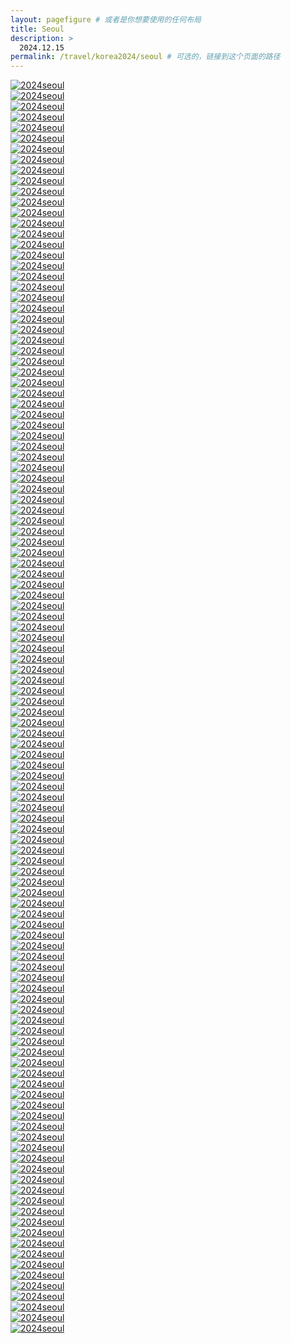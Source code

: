 ```yaml
---
layout: pagefigure # 或者是你想要使用的任何布局
title: Seoul
description: >
  2024.12.15
permalink: /travel/korea2024/seoul # 可选的，链接到这个页面的路径
---
```


<div class="figure-grid">
<div class="figure-grid-sizer"></div>
<div class="figure-grid-item">
        <a href="https://hobbyfigure.rayleigh-lin.top/2024seoul/_RAY9410.webp" data-lightbox="roadtrip" class="image-link">
        <img class="lozad" 
             data-src="https://hobbyfigure.rayleigh-lin.top/2024seoulc/_RAY9410.webp"
             alt="2024seoul"/>
        </a>
</div>
<div class="figure-grid-item">
        <a href="https://hobbyfigure.rayleigh-lin.top/2024seoul/_RAY9412.webp" data-lightbox="roadtrip" class="image-link">
        <img class="lozad" 
             data-src="https://hobbyfigure.rayleigh-lin.top/2024seoulc/_RAY9412.webp"
             alt="2024seoul"/>
        </a>
</div>
<div class="figure-grid-item">
        <a href="https://hobbyfigure.rayleigh-lin.top/2024seoul/_RAY9415.webp" data-lightbox="roadtrip" class="image-link">
        <img class="lozad" 
             data-src="https://hobbyfigure.rayleigh-lin.top/2024seoulc/_RAY9415.webp"
             alt="2024seoul"/>
        </a>
</div>
<div class="figure-grid-item">
        <a href="https://hobbyfigure.rayleigh-lin.top/2024seoul/_RAY9418.webp" data-lightbox="roadtrip" class="image-link">
        <img class="lozad" 
             data-src="https://hobbyfigure.rayleigh-lin.top/2024seoulc/_RAY9418.webp"
             alt="2024seoul"/>
        </a>
</div>
<div class="figure-grid-item">
        <a href="https://hobbyfigure.rayleigh-lin.top/2024seoul/_RAY9419.webp" data-lightbox="roadtrip" class="image-link">
        <img class="lozad" 
             data-src="https://hobbyfigure.rayleigh-lin.top/2024seoulc/_RAY9419.webp"
             alt="2024seoul"/>
        </a>
</div>
<div class="figure-grid-item">
        <a href="https://hobbyfigure.rayleigh-lin.top/2024seoul/_RAY9422.webp" data-lightbox="roadtrip" class="image-link">
        <img class="lozad" 
             data-src="https://hobbyfigure.rayleigh-lin.top/2024seoulc/_RAY9422.webp"
             alt="2024seoul"/>
        </a>
</div>
<div class="figure-grid-item">
        <a href="https://hobbyfigure.rayleigh-lin.top/2024seoul/_RAY9424.webp" data-lightbox="roadtrip" class="image-link">
        <img class="lozad" 
             data-src="https://hobbyfigure.rayleigh-lin.top/2024seoulc/_RAY9424.webp"
             alt="2024seoul"/>
        </a>
</div>
<div class="figure-grid-item">
        <a href="https://hobbyfigure.rayleigh-lin.top/2024seoul/_RAY9427.webp" data-lightbox="roadtrip" class="image-link">
        <img class="lozad" 
             data-src="https://hobbyfigure.rayleigh-lin.top/2024seoulc/_RAY9427.webp"
             alt="2024seoul"/>
        </a>
</div>
<div class="figure-grid-item">
        <a href="https://hobbyfigure.rayleigh-lin.top/2024seoul/_RAY9429.webp" data-lightbox="roadtrip" class="image-link">
        <img class="lozad" 
             data-src="https://hobbyfigure.rayleigh-lin.top/2024seoulc/_RAY9429.webp"
             alt="2024seoul"/>
        </a>
</div>
<div class="figure-grid-item">
        <a href="https://hobbyfigure.rayleigh-lin.top/2024seoul/_RAY9434.webp" data-lightbox="roadtrip" class="image-link">
        <img class="lozad" 
             data-src="https://hobbyfigure.rayleigh-lin.top/2024seoulc/_RAY9434.webp"
             alt="2024seoul"/>
        </a>
</div>
<div class="figure-grid-item">
        <a href="https://hobbyfigure.rayleigh-lin.top/2024seoul/_RAY9435.webp" data-lightbox="roadtrip" class="image-link">
        <img class="lozad" 
             data-src="https://hobbyfigure.rayleigh-lin.top/2024seoulc/_RAY9435.webp"
             alt="2024seoul"/>
        </a>
</div>
<div class="figure-grid-item">
        <a href="https://hobbyfigure.rayleigh-lin.top/2024seoul/_RAY9437.webp" data-lightbox="roadtrip" class="image-link">
        <img class="lozad" 
             data-src="https://hobbyfigure.rayleigh-lin.top/2024seoulc/_RAY9437.webp"
             alt="2024seoul"/>
        </a>
</div>
<div class="figure-grid-item">
        <a href="https://hobbyfigure.rayleigh-lin.top/2024seoul/_RAY9438.webp" data-lightbox="roadtrip" class="image-link">
        <img class="lozad" 
             data-src="https://hobbyfigure.rayleigh-lin.top/2024seoulc/_RAY9438.webp"
             alt="2024seoul"/>
        </a>
</div>
<div class="figure-grid-item">
        <a href="https://hobbyfigure.rayleigh-lin.top/2024seoul/_RAY9443.webp" data-lightbox="roadtrip" class="image-link">
        <img class="lozad" 
             data-src="https://hobbyfigure.rayleigh-lin.top/2024seoulc/_RAY9443.webp"
             alt="2024seoul"/>
        </a>
</div>
<div class="figure-grid-item">
        <a href="https://hobbyfigure.rayleigh-lin.top/2024seoul/_RAY9454.webp" data-lightbox="roadtrip" class="image-link">
        <img class="lozad" 
             data-src="https://hobbyfigure.rayleigh-lin.top/2024seoulc/_RAY9454.webp"
             alt="2024seoul"/>
        </a>
</div>
<div class="figure-grid-item">
        <a href="https://hobbyfigure.rayleigh-lin.top/2024seoul/_RAY9456.webp" data-lightbox="roadtrip" class="image-link">
        <img class="lozad" 
             data-src="https://hobbyfigure.rayleigh-lin.top/2024seoulc/_RAY9456.webp"
             alt="2024seoul"/>
        </a>
</div>
<div class="figure-grid-item">
        <a href="https://hobbyfigure.rayleigh-lin.top/2024seoul/_RAY9458.webp" data-lightbox="roadtrip" class="image-link">
        <img class="lozad" 
             data-src="https://hobbyfigure.rayleigh-lin.top/2024seoulc/_RAY9458.webp"
             alt="2024seoul"/>
        </a>
</div>
<div class="figure-grid-item">
        <a href="https://hobbyfigure.rayleigh-lin.top/2024seoul/_RAY9462.webp" data-lightbox="roadtrip" class="image-link">
        <img class="lozad" 
             data-src="https://hobbyfigure.rayleigh-lin.top/2024seoulc/_RAY9462.webp"
             alt="2024seoul"/>
        </a>
</div>
<div class="figure-grid-item">
        <a href="https://hobbyfigure.rayleigh-lin.top/2024seoul/_RAY9465.webp" data-lightbox="roadtrip" class="image-link">
        <img class="lozad" 
             data-src="https://hobbyfigure.rayleigh-lin.top/2024seoulc/_RAY9465.webp"
             alt="2024seoul"/>
        </a>
</div>
<div class="figure-grid-item">
        <a href="https://hobbyfigure.rayleigh-lin.top/2024seoul/_RAY9467.webp" data-lightbox="roadtrip" class="image-link">
        <img class="lozad" 
             data-src="https://hobbyfigure.rayleigh-lin.top/2024seoulc/_RAY9467.webp"
             alt="2024seoul"/>
        </a>
</div>
<div class="figure-grid-item">
        <a href="https://hobbyfigure.rayleigh-lin.top/2024seoul/_RAY9468.webp" data-lightbox="roadtrip" class="image-link">
        <img class="lozad" 
             data-src="https://hobbyfigure.rayleigh-lin.top/2024seoulc/_RAY9468.webp"
             alt="2024seoul"/>
        </a>
</div>
<div class="figure-grid-item">
        <a href="https://hobbyfigure.rayleigh-lin.top/2024seoul/_RAY9471.webp" data-lightbox="roadtrip" class="image-link">
        <img class="lozad" 
             data-src="https://hobbyfigure.rayleigh-lin.top/2024seoulc/_RAY9471.webp"
             alt="2024seoul"/>
        </a>
</div>
<div class="figure-grid-item">
        <a href="https://hobbyfigure.rayleigh-lin.top/2024seoul/_RAY9474.webp" data-lightbox="roadtrip" class="image-link">
        <img class="lozad" 
             data-src="https://hobbyfigure.rayleigh-lin.top/2024seoulc/_RAY9474.webp"
             alt="2024seoul"/>
        </a>
</div>
<div class="figure-grid-item">
        <a href="https://hobbyfigure.rayleigh-lin.top/2024seoul/_RAY9475.webp" data-lightbox="roadtrip" class="image-link">
        <img class="lozad" 
             data-src="https://hobbyfigure.rayleigh-lin.top/2024seoulc/_RAY9475.webp"
             alt="2024seoul"/>
        </a>
</div>
<div class="figure-grid-item">
        <a href="https://hobbyfigure.rayleigh-lin.top/2024seoul/_RAY9476.webp" data-lightbox="roadtrip" class="image-link">
        <img class="lozad" 
             data-src="https://hobbyfigure.rayleigh-lin.top/2024seoulc/_RAY9476.webp"
             alt="2024seoul"/>
        </a>
</div>
<div class="figure-grid-item">
        <a href="https://hobbyfigure.rayleigh-lin.top/2024seoul/_RAY9477.webp" data-lightbox="roadtrip" class="image-link">
        <img class="lozad" 
             data-src="https://hobbyfigure.rayleigh-lin.top/2024seoulc/_RAY9477.webp"
             alt="2024seoul"/>
        </a>
</div>
<div class="figure-grid-item">
        <a href="https://hobbyfigure.rayleigh-lin.top/2024seoul/_RAY9482.webp" data-lightbox="roadtrip" class="image-link">
        <img class="lozad" 
             data-src="https://hobbyfigure.rayleigh-lin.top/2024seoulc/_RAY9482.webp"
             alt="2024seoul"/>
        </a>
</div>
<div class="figure-grid-item">
        <a href="https://hobbyfigure.rayleigh-lin.top/2024seoul/_RAY9484.webp" data-lightbox="roadtrip" class="image-link">
        <img class="lozad" 
             data-src="https://hobbyfigure.rayleigh-lin.top/2024seoulc/_RAY9484.webp"
             alt="2024seoul"/>
        </a>
</div>
<div class="figure-grid-item">
        <a href="https://hobbyfigure.rayleigh-lin.top/2024seoul/_RAY9485.webp" data-lightbox="roadtrip" class="image-link">
        <img class="lozad" 
             data-src="https://hobbyfigure.rayleigh-lin.top/2024seoulc/_RAY9485.webp"
             alt="2024seoul"/>
        </a>
</div>
<div class="figure-grid-item">
        <a href="https://hobbyfigure.rayleigh-lin.top/2024seoul/_RAY9487.webp" data-lightbox="roadtrip" class="image-link">
        <img class="lozad" 
             data-src="https://hobbyfigure.rayleigh-lin.top/2024seoulc/_RAY9487.webp"
             alt="2024seoul"/>
        </a>
</div>
<div class="figure-grid-item">
        <a href="https://hobbyfigure.rayleigh-lin.top/2024seoul/_RAY9491.webp" data-lightbox="roadtrip" class="image-link">
        <img class="lozad" 
             data-src="https://hobbyfigure.rayleigh-lin.top/2024seoulc/_RAY9491.webp"
             alt="2024seoul"/>
        </a>
</div>
<div class="figure-grid-item">
        <a href="https://hobbyfigure.rayleigh-lin.top/2024seoul/_RAY9496.webp" data-lightbox="roadtrip" class="image-link">
        <img class="lozad" 
             data-src="https://hobbyfigure.rayleigh-lin.top/2024seoulc/_RAY9496.webp"
             alt="2024seoul"/>
        </a>
</div>
<div class="figure-grid-item">
        <a href="https://hobbyfigure.rayleigh-lin.top/2024seoul/_RAY9497.webp" data-lightbox="roadtrip" class="image-link">
        <img class="lozad" 
             data-src="https://hobbyfigure.rayleigh-lin.top/2024seoulc/_RAY9497.webp"
             alt="2024seoul"/>
        </a>
</div>
<div class="figure-grid-item">
        <a href="https://hobbyfigure.rayleigh-lin.top/2024seoul/_RAY9500.webp" data-lightbox="roadtrip" class="image-link">
        <img class="lozad" 
             data-src="https://hobbyfigure.rayleigh-lin.top/2024seoulc/_RAY9500.webp"
             alt="2024seoul"/>
        </a>
</div>
<div class="figure-grid-item">
        <a href="https://hobbyfigure.rayleigh-lin.top/2024seoul/_RAY9506.webp" data-lightbox="roadtrip" class="image-link">
        <img class="lozad" 
             data-src="https://hobbyfigure.rayleigh-lin.top/2024seoulc/_RAY9506.webp"
             alt="2024seoul"/>
        </a>
</div>
<div class="figure-grid-item">
        <a href="https://hobbyfigure.rayleigh-lin.top/2024seoul/_RAY9508.webp" data-lightbox="roadtrip" class="image-link">
        <img class="lozad" 
             data-src="https://hobbyfigure.rayleigh-lin.top/2024seoulc/_RAY9508.webp"
             alt="2024seoul"/>
        </a>
</div>
<div class="figure-grid-item">
        <a href="https://hobbyfigure.rayleigh-lin.top/2024seoul/_RAY9511.webp" data-lightbox="roadtrip" class="image-link">
        <img class="lozad" 
             data-src="https://hobbyfigure.rayleigh-lin.top/2024seoulc/_RAY9511.webp"
             alt="2024seoul"/>
        </a>
</div>
<div class="figure-grid-item">
        <a href="https://hobbyfigure.rayleigh-lin.top/2024seoul/_RAY9515.webp" data-lightbox="roadtrip" class="image-link">
        <img class="lozad" 
             data-src="https://hobbyfigure.rayleigh-lin.top/2024seoulc/_RAY9515.webp"
             alt="2024seoul"/>
        </a>
</div>
<div class="figure-grid-item">
        <a href="https://hobbyfigure.rayleigh-lin.top/2024seoul/_RAY9517.webp" data-lightbox="roadtrip" class="image-link">
        <img class="lozad" 
             data-src="https://hobbyfigure.rayleigh-lin.top/2024seoulc/_RAY9517.webp"
             alt="2024seoul"/>
        </a>
</div>
<div class="figure-grid-item">
        <a href="https://hobbyfigure.rayleigh-lin.top/2024seoul/_RAY9522.webp" data-lightbox="roadtrip" class="image-link">
        <img class="lozad" 
             data-src="https://hobbyfigure.rayleigh-lin.top/2024seoulc/_RAY9522.webp"
             alt="2024seoul"/>
        </a>
</div>
<div class="figure-grid-item">
        <a href="https://hobbyfigure.rayleigh-lin.top/2024seoul/_RAY9523.webp" data-lightbox="roadtrip" class="image-link">
        <img class="lozad" 
             data-src="https://hobbyfigure.rayleigh-lin.top/2024seoulc/_RAY9523.webp"
             alt="2024seoul"/>
        </a>
</div>
<div class="figure-grid-item">
        <a href="https://hobbyfigure.rayleigh-lin.top/2024seoul/_RAY9524.webp" data-lightbox="roadtrip" class="image-link">
        <img class="lozad" 
             data-src="https://hobbyfigure.rayleigh-lin.top/2024seoulc/_RAY9524.webp"
             alt="2024seoul"/>
        </a>
</div>
<div class="figure-grid-item">
        <a href="https://hobbyfigure.rayleigh-lin.top/2024seoul/_RAY9526.webp" data-lightbox="roadtrip" class="image-link">
        <img class="lozad" 
             data-src="https://hobbyfigure.rayleigh-lin.top/2024seoulc/_RAY9526.webp"
             alt="2024seoul"/>
        </a>
</div>
<div class="figure-grid-item">
        <a href="https://hobbyfigure.rayleigh-lin.top/2024seoul/_RAY9528.webp" data-lightbox="roadtrip" class="image-link">
        <img class="lozad" 
             data-src="https://hobbyfigure.rayleigh-lin.top/2024seoulc/_RAY9528.webp"
             alt="2024seoul"/>
        </a>
</div>
<div class="figure-grid-item">
        <a href="https://hobbyfigure.rayleigh-lin.top/2024seoul/_RAY9531.webp" data-lightbox="roadtrip" class="image-link">
        <img class="lozad" 
             data-src="https://hobbyfigure.rayleigh-lin.top/2024seoulc/_RAY9531.webp"
             alt="2024seoul"/>
        </a>
</div>
<div class="figure-grid-item">
        <a href="https://hobbyfigure.rayleigh-lin.top/2024seoul/_RAY9533.webp" data-lightbox="roadtrip" class="image-link">
        <img class="lozad" 
             data-src="https://hobbyfigure.rayleigh-lin.top/2024seoulc/_RAY9533.webp"
             alt="2024seoul"/>
        </a>
</div>
<div class="figure-grid-item">
        <a href="https://hobbyfigure.rayleigh-lin.top/2024seoul/_RAY9537.webp" data-lightbox="roadtrip" class="image-link">
        <img class="lozad" 
             data-src="https://hobbyfigure.rayleigh-lin.top/2024seoulc/_RAY9537.webp"
             alt="2024seoul"/>
        </a>
</div>
<div class="figure-grid-item">
        <a href="https://hobbyfigure.rayleigh-lin.top/2024seoul/_RAY9542.webp" data-lightbox="roadtrip" class="image-link">
        <img class="lozad" 
             data-src="https://hobbyfigure.rayleigh-lin.top/2024seoulc/_RAY9542.webp"
             alt="2024seoul"/>
        </a>
</div>
<div class="figure-grid-item">
        <a href="https://hobbyfigure.rayleigh-lin.top/2024seoul/_RAY9543.webp" data-lightbox="roadtrip" class="image-link">
        <img class="lozad" 
             data-src="https://hobbyfigure.rayleigh-lin.top/2024seoulc/_RAY9543.webp"
             alt="2024seoul"/>
        </a>
</div>
<div class="figure-grid-item">
        <a href="https://hobbyfigure.rayleigh-lin.top/2024seoul/_RAY9545.webp" data-lightbox="roadtrip" class="image-link">
        <img class="lozad" 
             data-src="https://hobbyfigure.rayleigh-lin.top/2024seoulc/_RAY9545.webp"
             alt="2024seoul"/>
        </a>
</div>
<div class="figure-grid-item">
        <a href="https://hobbyfigure.rayleigh-lin.top/2024seoul/_RAY9547.webp" data-lightbox="roadtrip" class="image-link">
        <img class="lozad" 
             data-src="https://hobbyfigure.rayleigh-lin.top/2024seoulc/_RAY9547.webp"
             alt="2024seoul"/>
        </a>
</div>
<div class="figure-grid-item">
        <a href="https://hobbyfigure.rayleigh-lin.top/2024seoul/_RAY9549.webp" data-lightbox="roadtrip" class="image-link">
        <img class="lozad" 
             data-src="https://hobbyfigure.rayleigh-lin.top/2024seoulc/_RAY9549.webp"
             alt="2024seoul"/>
        </a>
</div>
<div class="figure-grid-item">
        <a href="https://hobbyfigure.rayleigh-lin.top/2024seoul/_RAY9550.webp" data-lightbox="roadtrip" class="image-link">
        <img class="lozad" 
             data-src="https://hobbyfigure.rayleigh-lin.top/2024seoulc/_RAY9550.webp"
             alt="2024seoul"/>
        </a>
</div>
<div class="figure-grid-item">
        <a href="https://hobbyfigure.rayleigh-lin.top/2024seoul/_RAY9554.webp" data-lightbox="roadtrip" class="image-link">
        <img class="lozad" 
             data-src="https://hobbyfigure.rayleigh-lin.top/2024seoulc/_RAY9554.webp"
             alt="2024seoul"/>
        </a>
</div>
<div class="figure-grid-item">
        <a href="https://hobbyfigure.rayleigh-lin.top/2024seoul/_RAY9555.webp" data-lightbox="roadtrip" class="image-link">
        <img class="lozad" 
             data-src="https://hobbyfigure.rayleigh-lin.top/2024seoulc/_RAY9555.webp"
             alt="2024seoul"/>
        </a>
</div>
<div class="figure-grid-item">
        <a href="https://hobbyfigure.rayleigh-lin.top/2024seoul/_RAY9559.webp" data-lightbox="roadtrip" class="image-link">
        <img class="lozad" 
             data-src="https://hobbyfigure.rayleigh-lin.top/2024seoulc/_RAY9559.webp"
             alt="2024seoul"/>
        </a>
</div>
<div class="figure-grid-item">
        <a href="https://hobbyfigure.rayleigh-lin.top/2024seoul/_RAY9561.webp" data-lightbox="roadtrip" class="image-link">
        <img class="lozad" 
             data-src="https://hobbyfigure.rayleigh-lin.top/2024seoulc/_RAY9561.webp"
             alt="2024seoul"/>
        </a>
</div>
<div class="figure-grid-item">
        <a href="https://hobbyfigure.rayleigh-lin.top/2024seoul/_RAY9562.webp" data-lightbox="roadtrip" class="image-link">
        <img class="lozad" 
             data-src="https://hobbyfigure.rayleigh-lin.top/2024seoulc/_RAY9562.webp"
             alt="2024seoul"/>
        </a>
</div>
<div class="figure-grid-item">
        <a href="https://hobbyfigure.rayleigh-lin.top/2024seoul/_RAY9566.webp" data-lightbox="roadtrip" class="image-link">
        <img class="lozad" 
             data-src="https://hobbyfigure.rayleigh-lin.top/2024seoulc/_RAY9566.webp"
             alt="2024seoul"/>
        </a>
</div>
<div class="figure-grid-item">
        <a href="https://hobbyfigure.rayleigh-lin.top/2024seoul/_RAY9569.webp" data-lightbox="roadtrip" class="image-link">
        <img class="lozad" 
             data-src="https://hobbyfigure.rayleigh-lin.top/2024seoulc/_RAY9569.webp"
             alt="2024seoul"/>
        </a>
</div>
<div class="figure-grid-item">
        <a href="https://hobbyfigure.rayleigh-lin.top/2024seoul/_RAY9572.webp" data-lightbox="roadtrip" class="image-link">
        <img class="lozad" 
             data-src="https://hobbyfigure.rayleigh-lin.top/2024seoulc/_RAY9572.webp"
             alt="2024seoul"/>
        </a>
</div>
<div class="figure-grid-item">
        <a href="https://hobbyfigure.rayleigh-lin.top/2024seoul/_RAY9575.webp" data-lightbox="roadtrip" class="image-link">
        <img class="lozad" 
             data-src="https://hobbyfigure.rayleigh-lin.top/2024seoulc/_RAY9575.webp"
             alt="2024seoul"/>
        </a>
</div>
<div class="figure-grid-item">
        <a href="https://hobbyfigure.rayleigh-lin.top/2024seoul/_RAY9578.webp" data-lightbox="roadtrip" class="image-link">
        <img class="lozad" 
             data-src="https://hobbyfigure.rayleigh-lin.top/2024seoulc/_RAY9578.webp"
             alt="2024seoul"/>
        </a>
</div>
<div class="figure-grid-item">
        <a href="https://hobbyfigure.rayleigh-lin.top/2024seoul/_RAY9580.webp" data-lightbox="roadtrip" class="image-link">
        <img class="lozad" 
             data-src="https://hobbyfigure.rayleigh-lin.top/2024seoulc/_RAY9580.webp"
             alt="2024seoul"/>
        </a>
</div>
<div class="figure-grid-item">
        <a href="https://hobbyfigure.rayleigh-lin.top/2024seoul/_RAY9582.webp" data-lightbox="roadtrip" class="image-link">
        <img class="lozad" 
             data-src="https://hobbyfigure.rayleigh-lin.top/2024seoulc/_RAY9582.webp"
             alt="2024seoul"/>
        </a>
</div>
<div class="figure-grid-item">
        <a href="https://hobbyfigure.rayleigh-lin.top/2024seoul/_RAY9585.webp" data-lightbox="roadtrip" class="image-link">
        <img class="lozad" 
             data-src="https://hobbyfigure.rayleigh-lin.top/2024seoulc/_RAY9585.webp"
             alt="2024seoul"/>
        </a>
</div>
<div class="figure-grid-item">
        <a href="https://hobbyfigure.rayleigh-lin.top/2024seoul/_RAY9588.webp" data-lightbox="roadtrip" class="image-link">
        <img class="lozad" 
             data-src="https://hobbyfigure.rayleigh-lin.top/2024seoulc/_RAY9588.webp"
             alt="2024seoul"/>
        </a>
</div>
<div class="figure-grid-item">
        <a href="https://hobbyfigure.rayleigh-lin.top/2024seoul/_RAY9589.webp" data-lightbox="roadtrip" class="image-link">
        <img class="lozad" 
             data-src="https://hobbyfigure.rayleigh-lin.top/2024seoulc/_RAY9589.webp"
             alt="2024seoul"/>
        </a>
</div>
<div class="figure-grid-item">
        <a href="https://hobbyfigure.rayleigh-lin.top/2024seoul/_RAY9595.webp" data-lightbox="roadtrip" class="image-link">
        <img class="lozad" 
             data-src="https://hobbyfigure.rayleigh-lin.top/2024seoulc/_RAY9595.webp"
             alt="2024seoul"/>
        </a>
</div>
<div class="figure-grid-item">
        <a href="https://hobbyfigure.rayleigh-lin.top/2024seoul/_RAY9602.webp" data-lightbox="roadtrip" class="image-link">
        <img class="lozad" 
             data-src="https://hobbyfigure.rayleigh-lin.top/2024seoulc/_RAY9602.webp"
             alt="2024seoul"/>
        </a>
</div>
<div class="figure-grid-item">
        <a href="https://hobbyfigure.rayleigh-lin.top/2024seoul/_RAY9607.webp" data-lightbox="roadtrip" class="image-link">
        <img class="lozad" 
             data-src="https://hobbyfigure.rayleigh-lin.top/2024seoulc/_RAY9607.webp"
             alt="2024seoul"/>
        </a>
</div>
<div class="figure-grid-item">
        <a href="https://hobbyfigure.rayleigh-lin.top/2024seoul/_RAY9610.webp" data-lightbox="roadtrip" class="image-link">
        <img class="lozad" 
             data-src="https://hobbyfigure.rayleigh-lin.top/2024seoulc/_RAY9610.webp"
             alt="2024seoul"/>
        </a>
</div>
<div class="figure-grid-item">
        <a href="https://hobbyfigure.rayleigh-lin.top/2024seoul/_RAY9613.webp" data-lightbox="roadtrip" class="image-link">
        <img class="lozad" 
             data-src="https://hobbyfigure.rayleigh-lin.top/2024seoulc/_RAY9613.webp"
             alt="2024seoul"/>
        </a>
</div>
<div class="figure-grid-item">
        <a href="https://hobbyfigure.rayleigh-lin.top/2024seoul/_RAY9615.webp" data-lightbox="roadtrip" class="image-link">
        <img class="lozad" 
             data-src="https://hobbyfigure.rayleigh-lin.top/2024seoulc/_RAY9615.webp"
             alt="2024seoul"/>
        </a>
</div>
<div class="figure-grid-item">
        <a href="https://hobbyfigure.rayleigh-lin.top/2024seoul/_RAY9616.webp" data-lightbox="roadtrip" class="image-link">
        <img class="lozad" 
             data-src="https://hobbyfigure.rayleigh-lin.top/2024seoulc/_RAY9616.webp"
             alt="2024seoul"/>
        </a>
</div>
<div class="figure-grid-item">
        <a href="https://hobbyfigure.rayleigh-lin.top/2024seoul/_RAY9617.webp" data-lightbox="roadtrip" class="image-link">
        <img class="lozad" 
             data-src="https://hobbyfigure.rayleigh-lin.top/2024seoulc/_RAY9617.webp"
             alt="2024seoul"/>
        </a>
</div>
<div class="figure-grid-item">
        <a href="https://hobbyfigure.rayleigh-lin.top/2024seoul/_RAY9619.webp" data-lightbox="roadtrip" class="image-link">
        <img class="lozad" 
             data-src="https://hobbyfigure.rayleigh-lin.top/2024seoulc/_RAY9619.webp"
             alt="2024seoul"/>
        </a>
</div>
<div class="figure-grid-item">
        <a href="https://hobbyfigure.rayleigh-lin.top/2024seoul/_RAY9621.webp" data-lightbox="roadtrip" class="image-link">
        <img class="lozad" 
             data-src="https://hobbyfigure.rayleigh-lin.top/2024seoulc/_RAY9621.webp"
             alt="2024seoul"/>
        </a>
</div>
<div class="figure-grid-item">
        <a href="https://hobbyfigure.rayleigh-lin.top/2024seoul/_RAY9622.webp" data-lightbox="roadtrip" class="image-link">
        <img class="lozad" 
             data-src="https://hobbyfigure.rayleigh-lin.top/2024seoulc/_RAY9622.webp"
             alt="2024seoul"/>
        </a>
</div>
<div class="figure-grid-item">
        <a href="https://hobbyfigure.rayleigh-lin.top/2024seoul/_RAY9624.webp" data-lightbox="roadtrip" class="image-link">
        <img class="lozad" 
             data-src="https://hobbyfigure.rayleigh-lin.top/2024seoulc/_RAY9624.webp"
             alt="2024seoul"/>
        </a>
</div>
<div class="figure-grid-item">
        <a href="https://hobbyfigure.rayleigh-lin.top/2024seoul/_RAY9631.webp" data-lightbox="roadtrip" class="image-link">
        <img class="lozad" 
             data-src="https://hobbyfigure.rayleigh-lin.top/2024seoulc/_RAY9631.webp"
             alt="2024seoul"/>
        </a>
</div>
<div class="figure-grid-item">
        <a href="https://hobbyfigure.rayleigh-lin.top/2024seoul/_RAY9633.webp" data-lightbox="roadtrip" class="image-link">
        <img class="lozad" 
             data-src="https://hobbyfigure.rayleigh-lin.top/2024seoulc/_RAY9633.webp"
             alt="2024seoul"/>
        </a>
</div>
<div class="figure-grid-item">
        <a href="https://hobbyfigure.rayleigh-lin.top/2024seoul/_RAY9636.webp" data-lightbox="roadtrip" class="image-link">
        <img class="lozad" 
             data-src="https://hobbyfigure.rayleigh-lin.top/2024seoulc/_RAY9636.webp"
             alt="2024seoul"/>
        </a>
</div>
<div class="figure-grid-item">
        <a href="https://hobbyfigure.rayleigh-lin.top/2024seoul/_RAY9649.webp" data-lightbox="roadtrip" class="image-link">
        <img class="lozad" 
             data-src="https://hobbyfigure.rayleigh-lin.top/2024seoulc/_RAY9649.webp"
             alt="2024seoul"/>
        </a>
</div>
<div class="figure-grid-item">
        <a href="https://hobbyfigure.rayleigh-lin.top/2024seoul/_RAY9652.webp" data-lightbox="roadtrip" class="image-link">
        <img class="lozad" 
             data-src="https://hobbyfigure.rayleigh-lin.top/2024seoulc/_RAY9652.webp"
             alt="2024seoul"/>
        </a>
</div>
<div class="figure-grid-item">
        <a href="https://hobbyfigure.rayleigh-lin.top/2024seoul/_RAY9662.webp" data-lightbox="roadtrip" class="image-link">
        <img class="lozad" 
             data-src="https://hobbyfigure.rayleigh-lin.top/2024seoulc/_RAY9662.webp"
             alt="2024seoul"/>
        </a>
</div>
<div class="figure-grid-item">
        <a href="https://hobbyfigure.rayleigh-lin.top/2024seoul/_RAY9664.webp" data-lightbox="roadtrip" class="image-link">
        <img class="lozad" 
             data-src="https://hobbyfigure.rayleigh-lin.top/2024seoulc/_RAY9664.webp"
             alt="2024seoul"/>
        </a>
</div>
<div class="figure-grid-item">
        <a href="https://hobbyfigure.rayleigh-lin.top/2024seoul/_RAY9668.webp" data-lightbox="roadtrip" class="image-link">
        <img class="lozad" 
             data-src="https://hobbyfigure.rayleigh-lin.top/2024seoulc/_RAY9668.webp"
             alt="2024seoul"/>
        </a>
</div>
<div class="figure-grid-item">
        <a href="https://hobbyfigure.rayleigh-lin.top/2024seoul/_RAY9670.webp" data-lightbox="roadtrip" class="image-link">
        <img class="lozad" 
             data-src="https://hobbyfigure.rayleigh-lin.top/2024seoulc/_RAY9670.webp"
             alt="2024seoul"/>
        </a>
</div>
<div class="figure-grid-item">
        <a href="https://hobbyfigure.rayleigh-lin.top/2024seoul/_RAY9673.webp" data-lightbox="roadtrip" class="image-link">
        <img class="lozad" 
             data-src="https://hobbyfigure.rayleigh-lin.top/2024seoulc/_RAY9673.webp"
             alt="2024seoul"/>
        </a>
</div>
<div class="figure-grid-item">
        <a href="https://hobbyfigure.rayleigh-lin.top/2024seoul/_RAY9675.webp" data-lightbox="roadtrip" class="image-link">
        <img class="lozad" 
             data-src="https://hobbyfigure.rayleigh-lin.top/2024seoulc/_RAY9675.webp"
             alt="2024seoul"/>
        </a>
</div>
<div class="figure-grid-item">
        <a href="https://hobbyfigure.rayleigh-lin.top/2024seoul/_RAY9684.webp" data-lightbox="roadtrip" class="image-link">
        <img class="lozad" 
             data-src="https://hobbyfigure.rayleigh-lin.top/2024seoulc/_RAY9684.webp"
             alt="2024seoul"/>
        </a>
</div>
<div class="figure-grid-item">
        <a href="https://hobbyfigure.rayleigh-lin.top/2024seoul/_RAY9685.webp" data-lightbox="roadtrip" class="image-link">
        <img class="lozad" 
             data-src="https://hobbyfigure.rayleigh-lin.top/2024seoulc/_RAY9685.webp"
             alt="2024seoul"/>
        </a>
</div>
<div class="figure-grid-item">
        <a href="https://hobbyfigure.rayleigh-lin.top/2024seoul/_RAY9687.webp" data-lightbox="roadtrip" class="image-link">
        <img class="lozad" 
             data-src="https://hobbyfigure.rayleigh-lin.top/2024seoulc/_RAY9687.webp"
             alt="2024seoul"/>
        </a>
</div>
<div class="figure-grid-item">
        <a href="https://hobbyfigure.rayleigh-lin.top/2024seoul/_RAY9688.webp" data-lightbox="roadtrip" class="image-link">
        <img class="lozad" 
             data-src="https://hobbyfigure.rayleigh-lin.top/2024seoulc/_RAY9688.webp"
             alt="2024seoul"/>
        </a>
</div>
<div class="figure-grid-item">
        <a href="https://hobbyfigure.rayleigh-lin.top/2024seoul/_RAY9690.webp" data-lightbox="roadtrip" class="image-link">
        <img class="lozad" 
             data-src="https://hobbyfigure.rayleigh-lin.top/2024seoulc/_RAY9690.webp"
             alt="2024seoul"/>
        </a>
</div>
<div class="figure-grid-item">
        <a href="https://hobbyfigure.rayleigh-lin.top/2024seoul/_RAY9693.webp" data-lightbox="roadtrip" class="image-link">
        <img class="lozad" 
             data-src="https://hobbyfigure.rayleigh-lin.top/2024seoulc/_RAY9693.webp"
             alt="2024seoul"/>
        </a>
</div>
<div class="figure-grid-item">
        <a href="https://hobbyfigure.rayleigh-lin.top/2024seoul/_RAY9695.webp" data-lightbox="roadtrip" class="image-link">
        <img class="lozad" 
             data-src="https://hobbyfigure.rayleigh-lin.top/2024seoulc/_RAY9695.webp"
             alt="2024seoul"/>
        </a>
</div>
<div class="figure-grid-item">
        <a href="https://hobbyfigure.rayleigh-lin.top/2024seoul/_RAY9699-Pano.webp" data-lightbox="roadtrip" class="image-link">
        <img class="lozad" 
             data-src="https://hobbyfigure.rayleigh-lin.top/2024seoulc/_RAY9699-Pano.webp"
             alt="2024seoul"/>
        </a>
</div>
<div class="figure-grid-item">
        <a href="https://hobbyfigure.rayleigh-lin.top/2024seoul/_RAY9705.webp" data-lightbox="roadtrip" class="image-link">
        <img class="lozad" 
             data-src="https://hobbyfigure.rayleigh-lin.top/2024seoulc/_RAY9705.webp"
             alt="2024seoul"/>
        </a>
</div>
<div class="figure-grid-item">
        <a href="https://hobbyfigure.rayleigh-lin.top/2024seoul/_RAY9709.webp" data-lightbox="roadtrip" class="image-link">
        <img class="lozad" 
             data-src="https://hobbyfigure.rayleigh-lin.top/2024seoulc/_RAY9709.webp"
             alt="2024seoul"/>
        </a>
</div>
<div class="figure-grid-item">
        <a href="https://hobbyfigure.rayleigh-lin.top/2024seoul/_RAY9717.webp" data-lightbox="roadtrip" class="image-link">
        <img class="lozad" 
             data-src="https://hobbyfigure.rayleigh-lin.top/2024seoulc/_RAY9717.webp"
             alt="2024seoul"/>
        </a>
</div>
<div class="figure-grid-item">
        <a href="https://hobbyfigure.rayleigh-lin.top/2024seoul/_RAY9720.webp" data-lightbox="roadtrip" class="image-link">
        <img class="lozad" 
             data-src="https://hobbyfigure.rayleigh-lin.top/2024seoulc/_RAY9720.webp"
             alt="2024seoul"/>
        </a>
</div>
<div class="figure-grid-item">
        <a href="https://hobbyfigure.rayleigh-lin.top/2024seoul/_RAY9726.webp" data-lightbox="roadtrip" class="image-link">
        <img class="lozad" 
             data-src="https://hobbyfigure.rayleigh-lin.top/2024seoulc/_RAY9726.webp"
             alt="2024seoul"/>
        </a>
</div>
<div class="figure-grid-item">
        <a href="https://hobbyfigure.rayleigh-lin.top/2024seoul/_RAY9727.webp" data-lightbox="roadtrip" class="image-link">
        <img class="lozad" 
             data-src="https://hobbyfigure.rayleigh-lin.top/2024seoulc/_RAY9727.webp"
             alt="2024seoul"/>
        </a>
</div>
<div class="figure-grid-item">
        <a href="https://hobbyfigure.rayleigh-lin.top/2024seoul/_RAY9728.webp" data-lightbox="roadtrip" class="image-link">
        <img class="lozad" 
             data-src="https://hobbyfigure.rayleigh-lin.top/2024seoulc/_RAY9728.webp"
             alt="2024seoul"/>
        </a>
</div>
<div class="figure-grid-item">
        <a href="https://hobbyfigure.rayleigh-lin.top/2024seoul/_RAY9731.webp" data-lightbox="roadtrip" class="image-link">
        <img class="lozad" 
             data-src="https://hobbyfigure.rayleigh-lin.top/2024seoulc/_RAY9731.webp"
             alt="2024seoul"/>
        </a>
</div>
<div class="figure-grid-item">
        <a href="https://hobbyfigure.rayleigh-lin.top/2024seoul/_RAY9732.webp" data-lightbox="roadtrip" class="image-link">
        <img class="lozad" 
             data-src="https://hobbyfigure.rayleigh-lin.top/2024seoulc/_RAY9732.webp"
             alt="2024seoul"/>
        </a>
</div>
<div class="figure-grid-item">
        <a href="https://hobbyfigure.rayleigh-lin.top/2024seoul/_RAY9735-Pano.webp" data-lightbox="roadtrip" class="image-link">
        <img class="lozad" 
             data-src="https://hobbyfigure.rayleigh-lin.top/2024seoulc/_RAY9735-Pano.webp"
             alt="2024seoul"/>
        </a>
</div>
<div class="figure-grid-item">
        <a href="https://hobbyfigure.rayleigh-lin.top/2024seoul/_RAY9746.webp" data-lightbox="roadtrip" class="image-link">
        <img class="lozad" 
             data-src="https://hobbyfigure.rayleigh-lin.top/2024seoulc/_RAY9746.webp"
             alt="2024seoul"/>
        </a>
</div>
<div class="figure-grid-item">
        <a href="https://hobbyfigure.rayleigh-lin.top/2024seoul/_RAY9756.webp" data-lightbox="roadtrip" class="image-link">
        <img class="lozad" 
             data-src="https://hobbyfigure.rayleigh-lin.top/2024seoulc/_RAY9756.webp"
             alt="2024seoul"/>
        </a>
</div>
<div class="figure-grid-item">
        <a href="https://hobbyfigure.rayleigh-lin.top/2024seoul/_RAY9764.webp" data-lightbox="roadtrip" class="image-link">
        <img class="lozad" 
             data-src="https://hobbyfigure.rayleigh-lin.top/2024seoulc/_RAY9764.webp"
             alt="2024seoul"/>
        </a>
</div>
<div class="figure-grid-item">
        <a href="https://hobbyfigure.rayleigh-lin.top/2024seoul/_RAY9767.webp" data-lightbox="roadtrip" class="image-link">
        <img class="lozad" 
             data-src="https://hobbyfigure.rayleigh-lin.top/2024seoulc/_RAY9767.webp"
             alt="2024seoul"/>
        </a>
</div>
<div class="figure-grid-item">
        <a href="https://hobbyfigure.rayleigh-lin.top/2024seoul/_RAY9771.webp" data-lightbox="roadtrip" class="image-link">
        <img class="lozad" 
             data-src="https://hobbyfigure.rayleigh-lin.top/2024seoulc/_RAY9771.webp"
             alt="2024seoul"/>
        </a>
</div>
<div class="figure-grid-item">
        <a href="https://hobbyfigure.rayleigh-lin.top/2024seoul/_RAY9774.webp" data-lightbox="roadtrip" class="image-link">
        <img class="lozad" 
             data-src="https://hobbyfigure.rayleigh-lin.top/2024seoulc/_RAY9774.webp"
             alt="2024seoul"/>
        </a>
</div>
<div class="figure-grid-item">
        <a href="https://hobbyfigure.rayleigh-lin.top/2024seoul/_RAY9777.webp" data-lightbox="roadtrip" class="image-link">
        <img class="lozad" 
             data-src="https://hobbyfigure.rayleigh-lin.top/2024seoulc/_RAY9777.webp"
             alt="2024seoul"/>
        </a>
</div>
<div class="figure-grid-item">
        <a href="https://hobbyfigure.rayleigh-lin.top/2024seoul/_RAY9782.webp" data-lightbox="roadtrip" class="image-link">
        <img class="lozad" 
             data-src="https://hobbyfigure.rayleigh-lin.top/2024seoulc/_RAY9782.webp"
             alt="2024seoul"/>
        </a>
</div>
<div class="figure-grid-item">
        <a href="https://hobbyfigure.rayleigh-lin.top/2024seoul/_RAY9802.webp" data-lightbox="roadtrip" class="image-link">
        <img class="lozad" 
             data-src="https://hobbyfigure.rayleigh-lin.top/2024seoulc/_RAY9802.webp"
             alt="2024seoul"/>
        </a>
</div>
</div>